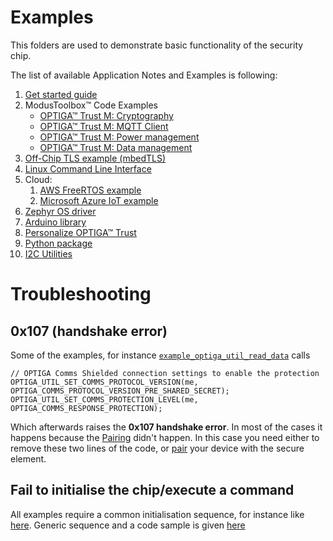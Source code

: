 # Examples

This folders are used to demonstrate basic functionality of the security chip. 

The list of available Application Notes and Examples is following:

1. [Get started guide](https://github.com/Infineon/getstarted-optiga-trust-m)
1. ModusToolbox™ Code Examples
    - [OPTIGA™ Trust M: Cryptography](https://github.com/Infineon/mtb-example-optiga-crypto)
    - [OPTIGA™ Trust M: MQTT Client](https://github.com/Infineon/mtb-example-optiga-mqtt-client)
    - [OPTIGA™ Trust M: Power management](https://github.com/Infineon/mtb-example-optiga-power-management)
    - [OPTIGA™ Trust M: Data management](https://github.com/Infineon/mtb-example-optiga-data-management)
1. [Off-Chip TLS example (mbedTLS)](https://github.com/Infineon/mbedtls-optiga-trust-m)
1. [Linux Command Line Interface](https://github.com/Infineon/linux-optiga-trust-m)
1. Cloud:
    1. [AWS FreeRTOS example](https://github.com/Infineon/amazon-freertos-optiga-trust)
    1. [Microsoft Azure IoT example](https://github.com/Infineon/azure-optiga-trust-m)
1. [Zephyr OS driver](https://github.com/Infineon/zephyr)
1. [Arduino library](https://github.com/Infineon/arduino-optiga-trust-m)
1. [Personalize OPTIGA™ Trust](https://github.com/Infineon/personalize-optiga-trust)
1. [Python package](https://github.com/Infineon/python-optiga-trust)
1. [I2C Utilities](https://github.com/Infineon/i2c-utils-optiga-trust)

# Troubleshooting

## 0x107 (handshake error)

Some of the examples, for instance [`example_optiga_util_read_data`](https://github.com/Infineon/optiga-trust-m/blob/master/examples/optiga/example_optiga_util_read_data.c#L61) calls 
```
// OPTIGA Comms Shielded connection settings to enable the protection
OPTIGA_UTIL_SET_COMMS_PROTOCOL_VERSION(me, OPTIGA_COMMS_PROTOCOL_VERSION_PRE_SHARED_SECRET);
OPTIGA_UTIL_SET_COMMS_PROTECTION_LEVEL(me, OPTIGA_COMMS_RESPONSE_PROTECTION);
```
Which afterwards raises the **0x107 handshake error**. In most of the cases it happens because the [Pairing](https://github.com/Infineon/optiga-trust-m/wiki/Shielded-Connection-101#pairing) didn't happen. In this case you need either to remove these two lines of the code, or [pair](https://github.com/Infineon/optiga-trust-m/blob/master/examples/optiga/usecases/example_pair_host_and_optiga_using_pre_shared_secret.c) your device with the secure element.

## Fail to initialise the chip/execute a command

All examples require a common initialisation sequence, for instance like [here](https://github.com/Infineon/getstarted-optiga-trust-m/blob/master/xmc4800_iot_kit/optiga_shell.c#L85). Generic sequence and a code sample is given [here](https://github.com/Infineon/optiga-trust-m/wiki/Initialisation-hints)
